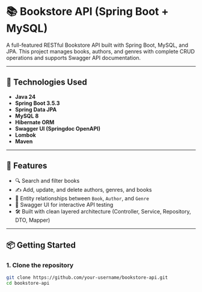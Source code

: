 # 📚 Bookstore API (Spring Boot + MySQL)

A full-featured RESTful Bookstore API built with Spring Boot, MySQL, and JPA. This project manages books, authors, and genres with complete CRUD operations and supports Swagger API documentation.

---

## 🔧 Technologies Used

- **Java 24**
- **Spring Boot 3.5.3**
- **Spring Data JPA**
- **MySQL 8**
- **Hibernate ORM**
- **Swagger UI (Springdoc OpenAPI)**
- **Lombok**
- **Maven**

---

## 📁 Features

- 🔍 Search and filter books
- ✍️ Add, update, and delete authors, genres, and books
- 🔗 Entity relationships between `Book`, `Author`, and `Genre`
- 🧪 Swagger UI for interactive API testing
- 🛠️ Built with clean layered architecture (Controller, Service, Repository, DTO, Mapper)

---

## 📦 Getting Started

### 1. Clone the repository

```bash
git clone https://github.com/your-username/bookstore-api.git
cd bookstore-api
